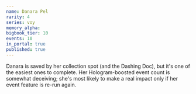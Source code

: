 ```yaml
---
name: Danara Pel
rarity: 4
series: voy
memory_alpha:
bigbook_tier: 10
events: 10
in_portal: true
published: true
---
```


Danara is saved by her collection spot (and the Dashing Doc), but it's one of the easiest ones to complete. Her Hologram-boosted event count is somewhat deceiving; she's most likely to make a real impact only if her event feature is re-run again.
